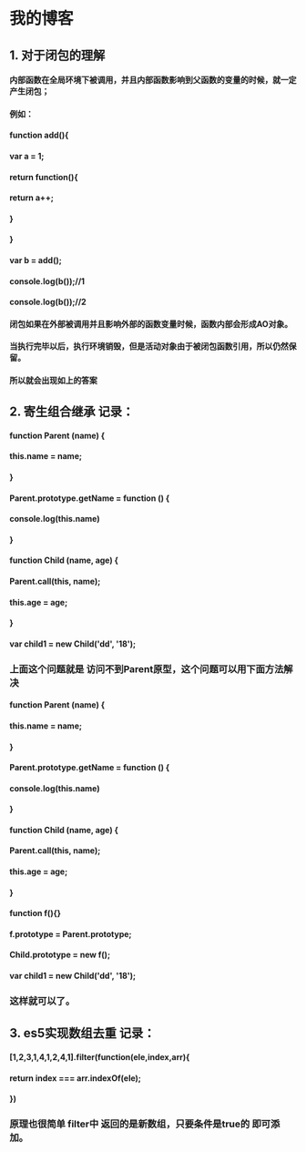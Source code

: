 # 我的博客
## 1. 对于闭包的理解
#### 内部函数在全局环境下被调用，并且内部函数影响到父函数的变量的时候，就一定产生闭包；
####                        例如：
####                        function add(){
####                           var a = 1;
####                           return function(){
####                               return a++;
####                           }
####                       }
####                       var b = add();
####                       console.log(b());//1
####                       console.log(b());//2
####
####                      闭包如果在外部被调用并且影响外部的函数变量时候，函数内部会形成AO对象。
####                       当执行完毕以后，执行环境销毁，但是活动对象由于被闭包函数引用，所以仍然保留。
####                       所以就会出现如上的答案

## 2. 寄生组合继承 记录：
#### function Parent (name) {
####    this.name = name;
#### }
#### Parent.prototype.getName = function () {
 ####   console.log(this.name)
#### }
#### function Child (name, age) {
####    Parent.call(this, name);   
####    this.age = age;
####
#### }
#### var child1 = new Child('dd', '18');
### 上面这个问题就是 访问不到Parent原型，这个问题可以用下面方法解决

#### function Parent (name) {
####    this.name = name;
#### }
#### Parent.prototype.getName = function () {
 ####   console.log(this.name)
#### }
#### function Child (name, age) {
####    Parent.call(this, name);   
####    this.age = age;
#### }
#### function f(){}
#### f.prototype = Parent.prototype;
#### Child.prototype = new f();
#### var child1 = new Child('dd', '18');
### 这样就可以了。

## 3. es5实现数组去重 记录：
#### [1,2,3,1,4,1,2,4,1].filter(function(ele,index,arr){
#### 
####         return index === arr.indexOf(ele);
####
#### })
### 原理也很简单 filter中 返回的是新数组，只要条件是true的 即可添加。

